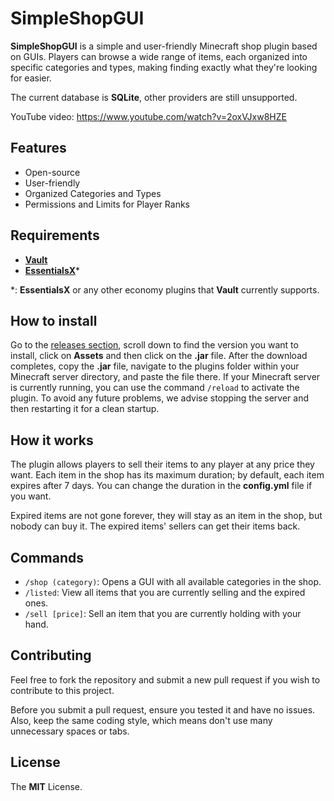 # SimpleShopGUI

**SimpleShopGUI** is a simple and user-friendly Minecraft shop plugin based on GUIs. Players can browse a wide range of items, each organized into specific categories and types, making finding exactly what they're looking for easier.

The current database is **SQLite**, other providers are still unsupported.

YouTube video: https://www.youtube.com/watch?v=2oxVJxw8HZE

## Features

- Open-source
- User-friendly
- Organized Categories and Types
- Permissions and Limits for Player Ranks

## Requirements

- [**Vault**](https://www.spigotmc.org/resources/vault.34315/)
- [**EssentialsX**](https://essentialsx.net/downloads.html)*

\*: **EssentialsX** or any other economy plugins that **Vault** currently supports.

## How to install

Go to the [releases section](https://github.com/TFAGaming/SimpleShopGUI/releases), scroll down to find the version you want to install, click on **Assets** and then click on the **.jar** file. After the download completes, copy the **.jar** file, navigate to the plugins folder within your Minecraft server directory, and paste the file there. If your Minecraft server is currently running, you can use the command `/reload` to activate the plugin. To avoid any future problems, we advise stopping the server and then restarting it for a clean startup.

## How it works

The plugin allows players to sell their items to any player at any price they want. Each item in the shop has its maximum duration; by default, each item expires after 7 days. You can change the duration in the **config.yml** file if you want.

Expired items are not gone forever, they will stay as an item in the shop, but nobody can buy it. The expired items' sellers can get their items back.

## Commands

- `/shop (category)`: Opens a GUI with all available categories in the shop.
- `/listed`: View all items that you are currently selling and the expired ones.
- `/sell [price]`: Sell an item that you are currently holding with your hand.

## Contributing
Feel free to fork the repository and submit a new pull request if you wish to contribute to this project.

Before you submit a pull request, ensure you tested it and have no issues. Also, keep the same coding style, which means don't use many unnecessary spaces or tabs.

## License

The **MIT** License.
